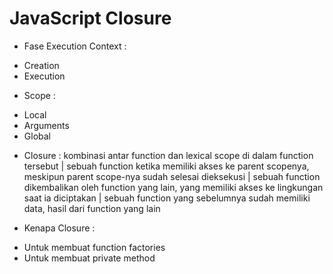 # JavaScript Closure

- Fase Execution Context :
* Creation
* Execution

- Scope :
* Local
* Arguments
* Global

- Closure : kombinasi antar function dan lexical scope di dalam function tersebut | sebuah function ketika memiliki akses ke parent scopenya, meskipun parent scope-nya sudah selesai dieksekusi | sebuah function dikembalikan oleh function yang lain, yang memiliki akses ke lingkungan saat ia diciptakan | sebuah function yang sebelumnya sudah memiliki data, hasil dari function yang lain

- Kenapa Closure :
* Untuk membuat function factories
* Untuk membuat private method
